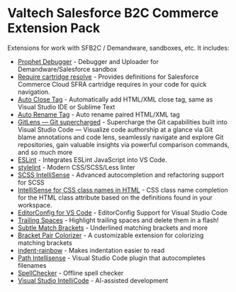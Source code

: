 # Valtech Salesforce B2C Commerce Extension Pack
Extensions for work with SFB2C / Demandware, sandboxes, etc.
It includes:
* [Prophet Debugger](https://marketplace.visualstudio.com/items?itemName=SqrTT.prophet) - Debugger and Uploader for Demandware/Salesforce sandbox
* [Require cartridge resolve](https://marketplace.visualstudio.com/items?itemName=pikamachu.require-cartridge-resolve) - Provides definitions for Salesforce Commerce Cloud SFRA cartridge requires in your code for quick navigation.
* [Auto Close Tag](https://marketplace.visualstudio.com/items?itemName=formulahendry.auto-close-tag) - Automatically add HTML/XML close tag, same as Visual Studio IDE or Sublime Text
* [Auto Rename Tag](https://marketplace.visualstudio.com/items?itemName=formulahendry.auto-rename-tag) - Auto rename paired HTML/XML tag
* [GitLens — Git supercharged](https://marketplace.visualstudio.com/items?itemName=eamodio.gitlens) - Supercharge the Git capabilities built into Visual Studio Code — Visualize code authorship at a glance via Git blame annotations and code lens, seamlessly navigate and explore Git repositories, gain valuable insights via powerful comparison commands, and so much more
* [ESLint](https://marketplace.visualstudio.com/items?itemName=dbaeumer.vscode-eslint) - Integrates ESLint JavaScript into VS Code.
* [stylelint](https://marketplace.visualstudio.com/items?itemName=shinnn.stylelint) - Modern CSS/SCSS/Less linter
* [SCSS IntelliSense](https://marketplace.visualstudio.com/items?itemName=mrmlnc.vscode-scss) - Advanced autocompletion and refactoring support for SCSS
* [IntelliSense for CSS class names in HTML](https://marketplace.visualstudio.com/items?itemName=Zignd.html-css-class-completion) - CSS class name completion for the HTML class attribute based on the definitions found in your workspace.
* [EditorConfig for VS Code](https://marketplace.visualstudio.com/items?itemName=EditorConfig.EditorConfig) - EditorConfig Support for Visual Studio Code
* [Trailing Spaces](https://marketplace.visualstudio.com/items?itemName=shardulm94.trailing-spaces) - Highlight trailing spaces and delete them in a flash!
* [Subtle Match Brackets](https://marketplace.visualstudio.com/items?itemName=rafamel.subtle-brackets) - Underlined matching brackets and more
* [Bracket Pair Colorizer](https://marketplace.visualstudio.com/items?itemName=CoenraadS.bracket-pair-colorizer) - A customizable extension for colorizing matching brackets
* [indent-rainbow](https://marketplace.visualstudio.com/items?itemName=oderwat.indent-rainbow) - Makes indentation easier to read
* [Path Intellisense](https://marketplace.visualstudio.com/items?itemName=christian-kohler.path-intellisense) - Visual Studio Code plugin that autocompletes filenames
* [SpellChecker](https://marketplace.visualstudio.com/items?itemName=swyphcosmo.spellchecker) - Offline spell checker
* [Visual Studio IntelliCode](https://marketplace.visualstudio.com/items?itemName=VisualStudioExptTeam.vscodeintellicode) - AI-assisted development